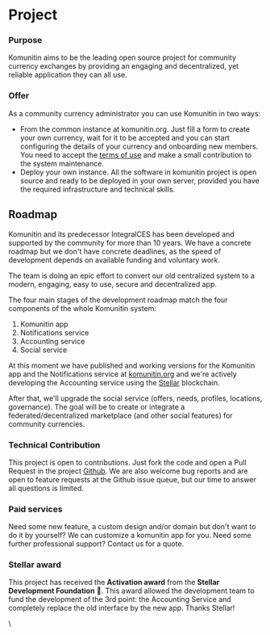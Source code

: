 # Project

### Purpose

Komunitin aims to be the leading open source project for community currency exchanges by providing an engaging and decentralized, yet reliable application they can all use.

### Offer

As a community currency administrator you can use Komunitin in two ways:

* From the common instance at komunitin.org. Just fill a form to create your own currency, wait for it to be accepted and you can start configuring the details of your currency and onboarding new members. You need to accept the [terms of use](terms-of-use.md) and make a small contribution to the system maintenance.
* Deploy your own instance. All the software in komunitin project is open source and ready to be deployed in your own server, provided you have the required infrastructure and technical skills.

## Roadmap

Komunitin and its predecessor IntegralCES has been developed and supported by the community for more than 10 years. We have a concrete roadmap but we don't have concrete deadlines, as the speed of development depends on available funding and voluntary work.

The team is doing an epic effort to convert our old centralized system to a modern, engaging, easy to use, secure and decentralized app.

The four main stages of the development roadmap match the four components of the whole Komunitin system:

1. Komunitin app
2. Notifications service
3. Accounting service
4. Social service

At this moment we have published and working versions for the Komunitin app and the Notifications service at [komunitin.org](http://komunitin.org) and we're actively developing the Accounting service using the [Stellar](https://stellar.org) blockchain.

After that, we'll upgrade the social service (offers, needs, profiles, locations, governance). The goal will be to create or integrate a federated/decentralized marketplace (and other social features) for community currencies.

### Technical Contribution

This project is open to contributions. Just fork the code and open a Pull Request in the project [Github](https://github.com/komunitin/komunitin). We are also welcome bug reports and are open to feature requests at the Github issue queue, but our time to answer all questions is limited.

### Paid services

Need some new feature, a custom design and/or domain but don't want to do it by yourself? We can customize a komunitin app for you. Need some further professional support? Contact us for a quote.

### Stellar award

This project has received the **Activation award** from the **Stellar Development Foundation** :tada:. This award allowed the development team to fund the development of the 3rd point: the Accounting Service and completely replace the old interface by the new app. Thanks Stellar!

\




